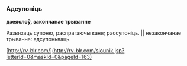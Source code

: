 ### Адсупоніць
**дзеяслоў, закончанае трыванне**

Развязаць супоню, распрагаючы каня; рассупоніць. || незакончанае трыванне: адсупоньваць.

<a rel="author">[http://rv-blr.com/](http://rv-blr.com/slounik.jsp?letterId=0&maskId=0&pageId=163)</a>
